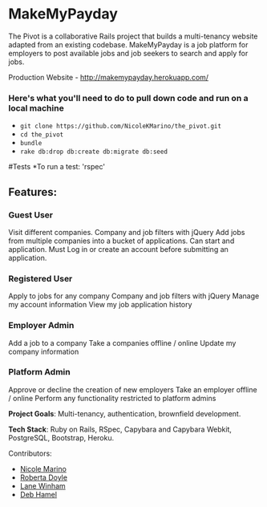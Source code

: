 # MakeMyPayday

The Pivot is a collaborative Rails project that builds a multi-tenancy website adapted from an existing codebase. MakeMyPayday is a job platform for employers to post available jobs and job seekers to search and apply for jobs.

Production Website - http://makemypayday.herokuapp.com/

### Here's what you'll need to do to pull down code and run on a local machine
* `git clone https://github.com/NicoleKMarino/the_pivot.git`
* `cd the_pivot`
* `bundle`
* `rake db:drop db:create db:migrate db:seed`

#Tests
*To run a test: 'rspec'

## Features:

### Guest User
Visit different companies.
Company and job filters with jQuery
Add jobs from multiple companies into a bucket of applications.
Can start and application.
Must Log in or create an account before submitting an application.


### Registered User

Apply to jobs for any company
Company and job filters with jQuery
Manage my account information
View my job application history


### Employer Admin

Add a job to a company
Take a companies offline / online
Update my company information


### Platform Admin

Approve or decline the creation of new employers
Take an employer offline / online
Perform any functionality restricted to platform admins


**Project Goals**: Multi-tenancy, authentication, brownfield development.

**Tech Stack**: Ruby on Rails, RSpec, Capybara and Capybara Webkit,  PostgreSQL, Bootstrap, Heroku.



Contributors:
* [Nicole Marino](https://github.com/NicoleKMarino)
* [Roberta Doyle](https://github.com/roscalabrin)
* [Lane Winham](https://github.com/Laner12)
* [Deb Hamel](https://github.com/deborahleehamel)
